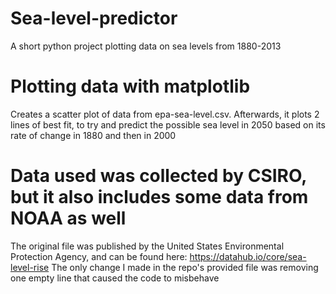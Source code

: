 # Sea-level-predictor
A short python project plotting data on sea levels from 1880-2013

# Plotting data with matplotlib
Creates a scatter plot of data from epa-sea-level.csv. Afterwards, it plots 2 lines of best fit, to try and predict the possible sea level in 2050 based on its rate of change in 1880 and then in 2000

# Data used was collected by CSIRO, but it also includes some data from NOAA as well
The original file was published by the United States Environmental Protection Agency, and can be found here: https://datahub.io/core/sea-level-rise
The only change I made in the repo's provided file was removing one empty line that caused the code to misbehave
